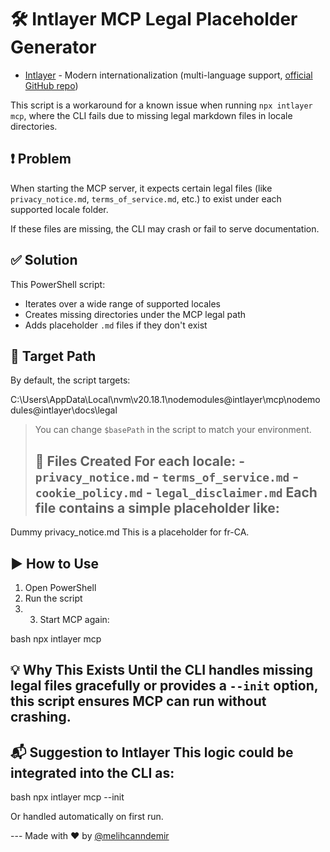 # 🛠️ Intlayer MCP Legal Placeholder Generator


- [Intlayer](https://github.com/aymericzip/intlayer) - Modern internationalization (multi-language support, [official GitHub repo](https://github.com/aymericzip/intlayer))

This script is a workaround for a known issue when running `npx intlayer mcp`, where the CLI fails due to missing legal markdown files in locale directories.

## ❗ Problem

When starting the MCP server, it expects certain legal files (like `privacy_notice.md`, `terms_of_service.md`, etc.) to exist under each supported locale folder.

If these files are missing, the CLI may crash or fail to serve documentation.

## ✅ Solution

This PowerShell script:

- Iterates over a wide range of supported locales
- Creates missing directories under the MCP legal path
- Adds placeholder `.md` files if they don't exist

## 📂 Target Path

By default, the script targets:

C:\Users<your-user>\AppData\Local\nvm\v20.18.1\nodemodules@intlayer\mcp\nodemodules@intlayer\docs\legal

> You can change `$basePath` in the script to match your environment.
>
> ## 📄 Files Created For each locale: - `privacy_notice.md` - `terms_of_service.md` - `cookie_policy.md` - `legal_disclaimer.md` Each file contains a simple placeholder like:

Dummy privacy_notice.md
This is a placeholder for fr-CA.

## ▶️ How to Use 

1. Open PowerShell
2. Run the script
3. 3. Start MCP again:

bash npx intlayer mcp

## 💡 Why This Exists Until the CLI handles missing legal files gracefully or provides a `--init` option, this script ensures MCP can run without crashing. 

## 📬 Suggestion to Intlayer This logic could be integrated into the CLI as:
bash npx intlayer mcp --init

Or handled automatically on first run. 

--- Made with ❤️ by [@melihcanndemir](https://github.com/melihcanndemir)

